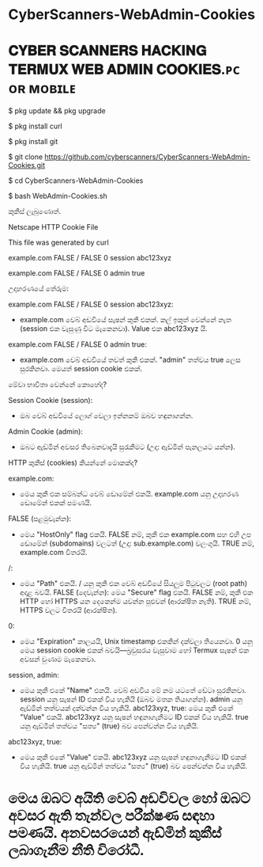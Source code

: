 # CyberScanners-WebAdmin-Cookies

# 𝐂𝐘𝐁𝐄𝐑 𝐒𝐂𝐀𝐍𝐍𝐄𝐑𝐒 𝐇𝐀𝐂𝐊𝐈𝐍𝐆 𝐓𝐄𝐑𝐌𝐔𝐗 𝐖𝐄𝐁 𝐀𝐃𝐌𝐈𝐍 𝐂𝐎𝐎𝐊𝐈𝐄𝐒.ᴘᴄ ᴏʀ ᴍᴏʙɪʟᴇ

$ pkg update && pkg upgrade

$ pkg install curl

$ pkg install git

$ git clone https://github.com/cyberscanners/CyberScanners-WebAdmin-Cookies.git

$ cd CyberScanners-WebAdmin-Cookies

$ bash WebAdmin-Cookies.sh

කුකීස් ලැබුණොත්.

Netscape HTTP Cookie File

This file was generated by curl

example.com    FALSE    /    FALSE    0    session    abc123xyz

example.com    FALSE    /    FALSE    0    admin    true



උදාහරණයේ තේරුම:

example.com FALSE / FALSE 0 session abc123xyz:

* example.com වෙබ් අඩවියේ සැෂන් කුකී එකක්. කල් ඉකුත් වෙන්නේ නැත (session එක වැසුණු විට මැකෙනවා). Value එක abc123xyz යි.

example.com FALSE / FALSE 0 admin true:

* example.com වෙබ් අඩවියේ තවත් කුකී එකක්. "admin" තත්වය true ලෙස සුරකිනවා. මෙයත් session cookie එකක්.

මේවා භාවිතා වෙන්නේ කොහේද?

Session Cookie (session): 

* ඔබ වෙබ් අඩවියේ ලොග් වෙලා ඉන්නකම් ඔබව හඳුනාගන්න.

Admin Cookie (admin): 

* ඔබට ඇඩ්මින් අවසර තිබෙනවාදැයි සුරැකීමට (උදා: ඇඩ්මින් පැනලයට යන්න).

HTTP කුකීස් (cookies) කියන්නේ මොකක්ද?

example.com:

* මෙය කුකී එක සම්බන්ධ වෙබ් ඩොමේන් එකයි. example.com යනු උදාහරණ ඩොමේන් එකක් පමණයි.

FALSE (පළමුවැන්න):

* මෙය "HostOnly" flag එකයි. FALSE නම්, කුකී එක example.com සහ එහි උප ඩොමේන් (subdomains) වලටත් (උදා: sub.example.com) වලංගුයි. TRUE නම්, example.com විතරයි.

/:

* මෙය "Path" එකයි. / යනු කුකී එක වෙබ් අඩවියේ සියලුම පිටුවලට (root path) අදාළ බවයි.
FALSE (දෙවැන්න):
මෙය "Secure" flag එකයි. FALSE නම්, කුකී එක HTTP හෝ HTTPS යන දෙකෙන්ම යවන්න පුළුවන් (ආරක්ෂිත නැති). TRUE නම්, HTTPS වලට විතරයි (ආරක්ෂිත).

0:

* මෙය "Expiration" කාලයයි, Unix timestamp එකකින් දක්වලා තියෙනවා.
0 යනු මෙය session cookie එකක් බවයි—බ්‍රවුසරය වැසුවාම හෝ Termux සැෂන් එක අවසන් වුණාම මැකෙනවා.

session, admin:

* මෙය කුකී එකේ "Name" එකයි. වෙබ් අඩවිය මේ නම යටතේ ඩේටා සුරකිනවා.
session යනු සැෂන් ID එකක් විය හැකියි (ඔබව මතක තියාගන්න).
admin යනු ඇඩ්මින් තත්වයක් දක්වන්න විය හැකියි.
abc123xyz, true:
මෙය කුකී එකේ "Value" එකයි.
abc123xyz යනු සැෂන් හඳුනාගැනීමට ID එකක් විය හැකියි.
true යනු ඇඩ්මින් තත්වය "සත්‍ය" (true) බව පෙන්වන්න විය හැකියි.

abc123xyz, true:

* මෙය කුකී එකේ "Value" එකයි.
abc123xyz යනු සැෂන් හඳුනාගැනීමට ID එකක් විය හැකියි.
true යනු ඇඩ්මින් තත්වය "සත්‍ය" (true) බව පෙන්වන්න විය හැකියි.

# මෙය ඔබට අයිති වෙබ් අඩවිවල හෝ ඔබට අවසර ඇති තැන්වල පරීක්ෂණ සඳහා පමණයි. අනවසරයෙන් ඇඩ්මින් කුකීස් ලබාගැනීම නීති විරෝධී.


